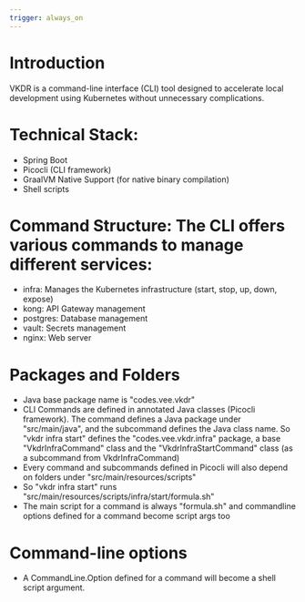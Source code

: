 ```yaml
---
trigger: always_on
---
```


# Introduction
VKDR is a command-line interface (CLI) tool designed to accelerate local development using Kubernetes without unnecessary complications.

# Technical Stack:
- Spring Boot
- Picocli (CLI framework)
- GraalVM Native Support (for native binary compilation)
- Shell scripts

# Command Structure: The CLI offers various commands to manage different services:
- infra: Manages the Kubernetes infrastructure (start, stop, up, down, expose)
- kong: API Gateway management
- postgres: Database management
- vault: Secrets management
- nginx: Web server

# Packages and Folders
- Java base package name is "codes.vee.vkdr"
- CLI Commands are defined in annotated Java classes (Picocli framework). The command defines a Java package under "src/main/java", and the subcommand defines the Java class name. So "vkdr infra start" defines the "codes.vee.vkdr.infra" package, a base "VkdrInfraCommand" class and the "VkdrInfraStartCommand" class (as a subcommand from VkdrInfraCommand)
- Every command and subcommands defined in Picocli will also depend on folders under "src/main/resources/scripts"
- So "vkdr infra start" runs "src/main/resources/scripts/infra/start/formula.sh"
- The main script for a command is always "formula.sh" and commandline options defined for a command become script args too

# Command-line options
- A CommandLine.Option defined for a command will become a shell script argument.

